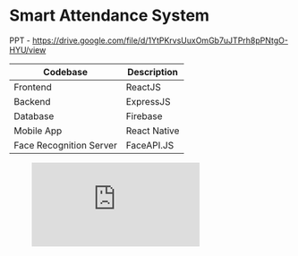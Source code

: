 # Smart Attendance System 

PPT - https://drive.google.com/file/d/1YtPKrvsUuxOmGb7uJTPrh8pPNtgO-HYU/view

| Codebase	  | Description |
| ----------- | ----------- |
| Frontend    | ReactJS     |
| Backend     | ExpressJS   |  
| Database    | Firebase    |
| Mobile App  | React Native|
| Face Recognition Server | FaceAPI.JS |

<figure class="video_container">
  <iframe src="https://drive.google.com/file/d/1n2MOnh919Dk4ybdrpwgWd3KHvyyu3GqF/preview" frameborder="0" allowfullscreen="true"></iframe>
</figure>